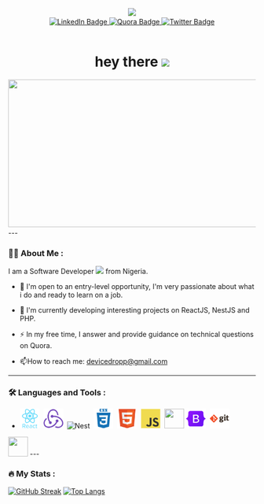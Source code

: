 <div id="header" align="center">
  <img src="https://media.giphy.com/media/M9gbBd9nbDrOTu1Mqx/giphy.gif" width="100"/>
</div>
<div id="badges" align="center">
  <a href="https://www.linkedin.com/in/ibikunle-tomiwa-68324b229/">
    <img src="https://img.shields.io/badge/LinkedIn-blue?style=for-the-badge&logo=linkedin&logoColor=white" alt="LinkedIn Badge"/>
  </a>
  <a href="https://www.quora.com/profile/Ibikunle-Oluwatomiwa">
    <img src="https://img.shields.io/badge/Quora-red?style=for-the-badge&logo=quora&logoColor=white" alt="Quora Badge"/>
  </a>
  <a href="https://twitter.com/TheSocial_freak">
    <img src="https://img.shields.io/badge/Twitter-blue?style=for-the-badge&logo=twitter&logoColor=white" alt="Twitter Badge"/>
  </a>
</div>
<div id="views" align="center">
   <img  src="https://komarev.com/ghpvc/?username=iceddrop&style=flat-square&color=blue" alt=""/>
  <h1>
  hey there
  <img src="https://media.giphy.com/media/hvRJCLFzcasrR4ia7z/giphy.gif" width="30px"/>
</h1>
</div> 
<div align="center">
  <img src="https://media.giphy.com/media/dWesBcTLavkZuG35MI/giphy.gif" width="600" height="300"/>
</div>
---

### :man_technologist: About Me :
I am a Software Developer <img src="https://media.giphy.com/media/WUlplcMpOCEmTGBtBW/giphy.gif" width="30"> from Nigeria.
- :telescope: I'm open to an entry-level opportunity, I'm very passionate about what i do and ready to learn on a job.

- :seedling: I'm currently developing interesting projects on ReactJS, NestJS and PHP.

- :zap: In my free time, I answer and provide guidance on technical questions on Quora.

- :mailbox:How to reach me: devicedropp@gmail.com
- ---

### :hammer_and_wrench: Languages and Tools :
- <div>

  <img src="https://github.com/devicons/devicon/blob/master/icons/react/react-original-wordmark.svg" title="React" alt="React" width="40" height="40"/>&nbsp;
  <img src="https://github.com/devicons/devicon/blob/master/icons/redux/redux-original.svg" title="Redux" alt="Redux " width="40" height="40"/>&nbsp;
            <img src="https://cdn.jsdelivr.net/gh/devicons/devicon@latest/icons/nestjs/nestjs-line.svg" alt="Nest" width="40" height="40"/>&nbsp;
  <img src="https://github.com/devicons/devicon/blob/master/icons/css3/css3-plain-wordmark.svg"  title="CSS3" alt="CSS" width="40" height="40"/>&nbsp;
  <img src="https://github.com/devicons/devicon/blob/master/icons/html5/html5-original.svg" title="HTML5" alt="HTML" width="40" height="40"/>&nbsp;
  <img src="https://github.com/devicons/devicon/blob/master/icons/javascript/javascript-original.svg" title="JavaScript" alt="JavaScript" width="40" height="40"/>&nbsp;
  <img src="https://cdn.jsdelivr.net/gh/devicons/devicon@latest/icons/typescript/typescript-original.svg" width="40" height="40"/>
    <img src="https://github.com/devicons/devicon/blob/master/icons/bootstrap/bootstrap-original.svg" title="bootstrap" alt="bootstrap" width="40" height="40"/>&nbsp;
  <img src="https://github.com/devicons/devicon/blob/master/icons/git/git-original-wordmark.svg" title="Git" alt="Git" width="40" height="40"/>
 <img src="https://cdn.jsdelivr.net/gh/devicons/devicon@latest/icons/php/php-original.svg" width="40" height="40"/>
</div>
---

### :fire: My Stats :
[![GitHub Streak](http://github-readme-streak-stats.herokuapp.com?user=iceddrop&theme=dark&hide_border=true)](https://git.io/streak-stats)
[![Top Langs](https://github-readme-stats.vercel.app/api/top-langs/?username=iceddrop&layout=compact&theme=vision-friendly-dark)](https://github.com/anuraghazra/github-readme-stats)
